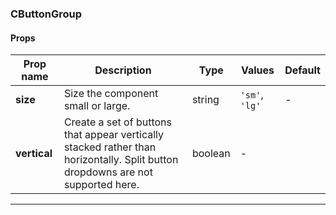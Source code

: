 ### CButtonGroup

#### Props

| Prop name    | Description                                                                                                                     | Type    | Values         | Default |
| ------------ | ------------------------------------------------------------------------------------------------------------------------------- | ------- | -------------- | ------- |
| **size**     | Size the component small or large.                                                                                              | string  | `'sm'`, `'lg'` | -       |
| **vertical** | Create a set of buttons that appear vertically stacked rather than horizontally. Split button dropdowns are not supported here. | boolean | -              |         |

---
